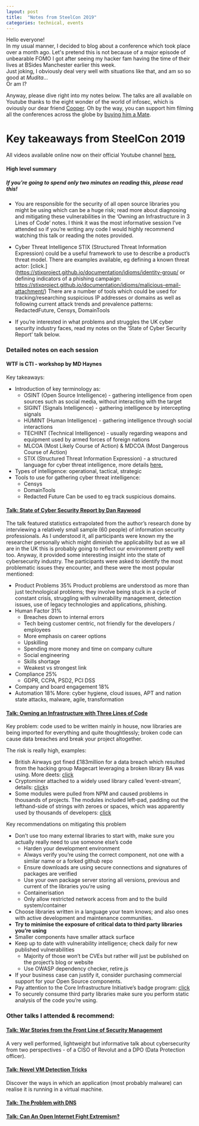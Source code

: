 ```yaml
---
layout: post
title:  "Notes from SteelCon 2019"
categories: technical, events
---
```

Hello everyone!  
In my usual manner, I decided to blog about a conference which took place over a month ago. Let's pretend this is not because of a major episode of unbearable FOMO I got after seeing my hacker fam having the time of their lives at BSides Manchester earlier this week.  
Just joking, I obviously deal very well with situations like that, and am so so good at _Mudita_...  
Or am I?  

Anyway, please dive right into my notes below. The talks are all available on Youtube thanks to the eight wonder of the world of infosec, which is oviously our dear friend [Cooper](https://twitter.com/Ministraitor). Oh by the way, you can support him filming all the conferences across the globe by [buying him a Mate](https://administraitor.video/buy_me_a_mate.html).

# Key takeaways from SteelCon 2019

All videos available online now on their official Youtube channel [here.](https://www.youtube.com/channel/UCK41FEbfdxa9iatNvvrqbtg)

#### High level summary 
##### If you’re going to spend only two minutes on reading this, please read this!

* You are responsible for the security of all open source libraries you might be using which can be a huge risk; read more about diagnosing and mitigating these vulnerabilities in the ‘Owning an Infrastructure in 3 Lines of Code’ notes. I think it was the most informative session I’ve attended so if you’re writing any code I would highly recommend watching this talk or reading the notes provided.

* Cyber Threat Intelligence
STIX (Structured Threat Information Expression) could be a useful framework to use to describe a product’s threat model. There are examples available, eg defining a known threat actor: [click.](https://stixproject.github.io/documentation/idioms/identity-group/ or defining indicators of a phishing campaign: https://stixproject.github.io/documentation/idioms/malicious-email-attachment/)
There are a number of tools which could be used for tracking/researching suspicious IP addresses or domains as well as following current attack trends and prevalence patterns: RedactedFuture, Censys, DomainTools
* If you’re interested in what problems and struggles the UK cyber security industry faces, read my notes on the ‘State of Cyber Security Report’ talk below.

### Detailed notes on each session
#### WTF is CTI - workshop by MD Haynes
Key takeaways:
* Introduction of key terminology as:
	* OSINT (Open Source Intelligence) - gathering intelligence from open sources such as social media, without interacting with the target
	* SIGINT (Signals Intelligence) - gathering intelligence by intercepting signals
	* HUMINT (Human Intelligence) - gathering intelligence through social interactions
	* TECHINT (Technical Intelligence) - usually regarding weapons and equipment used by armed forces of foreign nations
	* MLCOA (Most Likely Course of Action) & MDCOA (Most Dangerous Course of Action)
	* STIX (Structured Threat Information Expression) - a structured language for cyber threat intelligence, more details [here.](https://stixproject.github.io/)
* Types of intelligence: operational, tactical, strategic
* Tools to use for gathering cyber threat intelligence:
	* Censys
	* DomainTools
	* Redacted Future
	Can be used to eg track suspicious domains.

#### [Talk: State of Cyber Security Report by Dan Raywood](https://www.youtube.com/watch?v=zTTid0Ky3cs)

The talk featured statistics extrapolated from the author’s research done by interviewing a relatively small sample (60 people) of information security professionals. As I understood it, all participants were known my the researcher personally which might diminish the applicability but as we all are in the UK this is probably going to reflect our environment pretty well too.
Anyway, it provided some interesting insight into the state of cybersecurity industry. The participants were asked to identify the most problematic issues they encounter, and these were the most popular mentioned:
* Product Problems 35%
Product problems are understood as more than just technological problems; they involve being stuck in a cycle of constant crisis, struggling with vulnerability management, detection issues, use of legacy technologies and applications, phishing.
* Human Factor 31%
	* Breaches down to internal errors
	* Tech being customer centric, not friendly for the developers / employees
	* More emphasis on career options
	* Upskilling
	* Spending more money and time on company culture
	* Social engineering
	* Skills shortage
	* Weakest vs strongest link
* Compliance 25%
	* GDPR, CCPA, PSD2, PCI DSS
* Company and board engagement 18%
* Automation 18%
More: cyber hygiene, cloud issues, APT and nation state attacks, malware, agile, transformation


#### [Talk: Owning an Infrastructure with Three Lines of Code](https://www.youtube.com/watch?v=qftV92e_ktg)

Key problem: code used to be written mainly in house, now libraries are being imported for everything and quite thoughtlessly; broken code can cause data breaches and break your project altogether.

The risk is really high, examples:
* British Airways got fined £183million for a data breach which resulted from the hacking group Magecart leveraging a broken library BA was using. More deets: [click](https://www.wired.co.uk/article/british-airways-data-breach-gdpr-fine)
* Cryptominer attached to a widely used library called ‘event-stream’, details: [click](https://www.theregister.co.uk/2018/11/26/npm_repo_bitcoin_stealer/)s
* Some modules were pulled from NPM and caused problems in thousands of projects. The modules included left-pad, padding out the lefthand-side of strings with zeroes or spaces, which was apparently used by thousands of developers: [click](https://www.theregister.co.uk/2016/03/23/npm_left_pad_chaos/)


Key recommendations on mitigating this problem

* Don’t use too many external libraries to start with, make sure you actually really need to use someone else’s code
	* Harden your development environment
	* Always verify you’re using the correct component, not one with a similar name or a forked github repo
	* Ensure downloads are using secure connections and signatures of packages are verified
	* Use your own package server storing all versions, previous and current of the libraries you’re using
	* Containerisation
	* Only allow restricted network access from and to the build system/container
* Choose libraries written in a language your team knows; and also ones with active development and maintenance communities.
* <b>Try to minimise the exposure of critical data to third party libraries you’re using</b>
* Smaller components have smaller attack surface
* Keep up to date with vulnerability intelligence; check daily for new published vulnerabilities
	* Majority of those won’t be CVEs but rather will just be published on the project’s blog or website
	* Use OWASP dependency checker, retire.js
* If your business case can justify it, consider purchasing commercial support for your Open Source components.
* Pay attention to the Core Infrastructure Initiative’s badge program: [click](https://www.coreinfrastructure.org/programs/badge-program/)
* To securely consume third party libraries make sure you perform static analysis of the code you’re using.

### Other talks I attended & recommend:
#### [Talk: War Stories from the Front Line of Security Management](https://www.youtube.com/watch?v=n1eC-ImCcFk)
A very well performed, lightweight but informative talk about cybersecurity from two perspectives - of a CISO of Revolut and a DPO (Data Protection officer).

#### [Talk: Novel VM Detection Tricks](https://www.youtube.com/watch?v=-2kwimAHBRk)
Discover the ways in which an application (most probably malware) can realise it is running in a virtual machine.

#### [Talk: The Problem with DNS](https://www.youtube.com/watch?v=fQYc4fzrqz4)

#### [Talk: Can An Open Internet Fight Extremism?](https://www.youtube.com/watch?v=lU1kPvDSpTQ)
